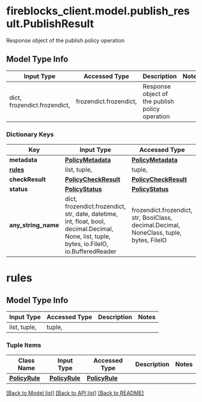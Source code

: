 # fireblocks_client.model.publish_result.PublishResult

Response object of the publish policy operation

## Model Type Info
Input Type | Accessed Type | Description | Notes
------------ | ------------- | ------------- | -------------
dict, frozendict.frozendict,  | frozendict.frozendict,  | Response object of the publish policy operation | 

### Dictionary Keys
Key | Input Type | Accessed Type | Description | Notes
------------ | ------------- | ------------- | ------------- | -------------
**metadata** | [**PolicyMetadata**](PolicyMetadata.md) | [**PolicyMetadata**](PolicyMetadata.md) |  | 
**[rules](#rules)** | list, tuple,  | tuple,  |  | 
**checkResult** | [**PolicyCheckResult**](PolicyCheckResult.md) | [**PolicyCheckResult**](PolicyCheckResult.md) |  | 
**status** | [**PolicyStatus**](PolicyStatus.md) | [**PolicyStatus**](PolicyStatus.md) |  | 
**any_string_name** | dict, frozendict.frozendict, str, date, datetime, int, float, bool, decimal.Decimal, None, list, tuple, bytes, io.FileIO, io.BufferedReader | frozendict.frozendict, str, BoolClass, decimal.Decimal, NoneClass, tuple, bytes, FileIO | any string name can be used but the value must be the correct type | [optional]

# rules

## Model Type Info
Input Type | Accessed Type | Description | Notes
------------ | ------------- | ------------- | -------------
list, tuple,  | tuple,  |  | 

### Tuple Items
Class Name | Input Type | Accessed Type | Description | Notes
------------- | ------------- | ------------- | ------------- | -------------
[**PolicyRule**](PolicyRule.md) | [**PolicyRule**](PolicyRule.md) | [**PolicyRule**](PolicyRule.md) |  | 

[[Back to Model list]](../../README.md#documentation-for-models) [[Back to API list]](../../README.md#documentation-for-api-endpoints) [[Back to README]](../../README.md)

